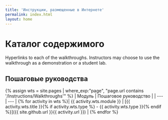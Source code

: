 ```yaml
---
title: 'Инструкции, размещенные в Интернете'
permalink: index.html
layout: home
---
```


# <a name="content-directory"></a>Каталог содержимого

Hyperlinks to each of the walkthroughs. Instructors may choose to use the walkthrough as a demonstration or a student lab. 

## <a name="walkthroughs"></a>Пошаговые руководства

{% assign wts = site.pages | where_exp:"page", "page.url contains '/Instructions/Walkthroughs'" %}
| Модуль | Пошаговое руководство |
| --- | --- | 
{% for activity in wts %}| {{ activity.wts.module }} | [{{ activity.wts.title }}{% if activity.wts.type %} - {{ activity.wts.type }}{% endif %}]({{ site.github.url }}{{ activity.url }}) |
{% endfor %}


